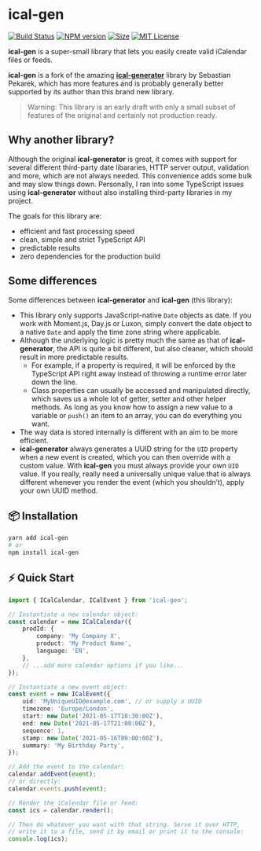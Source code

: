 # ical-gen

[![Build Status][travis-image]][travis-url]
[![NPM version][npm-version-image]][npm-url]
[![Size][min-size-image]][npm-url]
[![MIT License][license-image]][license-url]

**ical-gen** is a super-small library that lets you easily create valid iCalendar files or feeds.

**ical-gen** is a fork of the amazing [**ical-generator**](https://github.com/sebbo2002/ical-generator) library by Sebastian Pekarek, which has more features and is probably generally better supported by its author than this brand new library.

> Warning: This library is an early draft with only a small subset of features of the original and certainly not production ready.


## Why another library?

Although the original **ical-generator** is great, it comes with support for several different third-party date libararies, HTTP server output, validation and more, which are not always needed. This convenience adds some bulk and may slow things down. Personally, I ran into some TypeScript issues using **ical-generator** without also installing third-party libraries in my project.

The goals for this library are:

- efficient and fast processing speed
- clean, simple and strict TypeScript API
- predictable results
- zero dependencies for the production build


## Some differences

Some differences between **ical-generator** and **ical-gen** (this library):

- This library only supports JavaScript-native `Date` objects as date. If you work with Moment.js, Day.js or Luxon, simply convert the date object to a native `Date` and apply the time zone string where applicable.
- Although the underlying logic is pretty much the same as that of **ical-generator**, the API is quite a bit different, but also cleaner, which should result in more predictable results.
  - For example, if a property is required, it will be enforced by the TypeScript API right away instead of throwing a runtime error later down the line.
  - Class properties can usually be accessed and manipulated directly, which saves us a whole lot of getter, setter and other helper methods. As long as you know how to assign a new value to a variable or `push()` an item to an array, you can do everything you want.
- The way data is stored internally is different with an aim to be more efficient.
- **ical-generator** always generates a UUID string for the `UID` property when a new event is created, which you can then override with a custom value. With **ical-gen** you must always provide your own `UID` value. If you really, really need a universally unique value that is always different whenever you render the event (which you shouldn’t), apply your own UUID method.


## 📦 Installation

```sh
yarn add ical-gen
# or
npm install ical-gen
```


## ⚡️ Quick Start

```typescript
import { ICalCalendar, ICalEvent } from 'ical-gen';

// Instantiate a new calendar object:
const calendar = new ICalCalendar({
	prodId: {
		company: 'My Company X',
		product: 'My Product Name',
		language: 'EN',
	},
	// ...add more calendar options if you like...
});

// Instantiate a new event object:
const event = new ICalEvent({
	uid: 'MyUniqueUID@example.com', // or supply a UUID
	timezone: 'Europe/London',
	start: new Date('2021-05-17T18:30:00Z'),
	end: new Date('2021-05-17T21:00:00Z'),
	sequence: 1,
	stamp: new Date('2021-05-16T00:00:00Z'),
	summary: 'My Birthday Party',
});

// Add the event to the calendar:
calendar.addEvent(event);
// or directly:
calendar.events.push(event);

// Render the iCalendar file or feed:
const ics = calendar.render();

// Then do whatever you want with that string. Serve it over HTTP,
// write it to a file, send it by email or print it to the console:
console.log(ics);
```



[npm-url]: https://npmjs.org/package/ical-gen
[npm-version-image]: https://img.shields.io/npm/v/ical-gen.svg?style=flat

[travis-url]: https://travis-ci.org/Manc/ical-gen
[travis-image]: https://img.shields.io/travis/Manc/ical-gen/master.svg?style=flat

[min-size-image]: https://img.shields.io/bundlephobia/min/ical-gen?style=flat

[license-url]: LICENSE
[license-image]: https://img.shields.io/badge/license-MIT-blue.svg?style=flat
